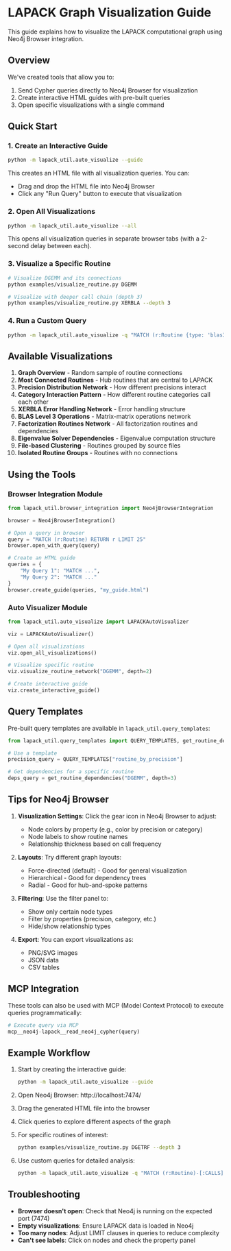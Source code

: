 # LAPACK Graph Visualization Guide

This guide explains how to visualize the LAPACK computational graph using Neo4j Browser integration.

## Overview

We've created tools that allow you to:
1. Send Cypher queries directly to Neo4j Browser for visualization
2. Create interactive HTML guides with pre-built queries
3. Open specific visualizations with a single command

## Quick Start

### 1. Create an Interactive Guide

```bash
python -m lapack_util.auto_visualize --guide
```

This creates an HTML file with all visualization queries. You can:
- Drag and drop the HTML file into Neo4j Browser
- Click any "Run Query" button to execute that visualization

### 2. Open All Visualizations

```bash
python -m lapack_util.auto_visualize --all
```

This opens all visualization queries in separate browser tabs (with a 2-second delay between each).

### 3. Visualize a Specific Routine

```bash
# Visualize DGEMM and its connections
python examples/visualize_routine.py DGEMM

# Visualize with deeper call chain (depth 3)
python examples/visualize_routine.py XERBLA --depth 3
```

### 4. Run a Custom Query

```bash
python -m lapack_util.auto_visualize -q "MATCH (r:Routine {type: 'blas3'}) RETURN r LIMIT 50"
```

## Available Visualizations

1. **Graph Overview** - Random sample of routine connections
2. **Most Connected Routines** - Hub routines that are central to LAPACK
3. **Precision Distribution Network** - How different precisions interact
4. **Category Interaction Pattern** - How different routine categories call each other
5. **XERBLA Error Handling Network** - Error handling structure
6. **BLAS Level 3 Operations** - Matrix-matrix operations network
7. **Factorization Routines Network** - All factorization routines and dependencies
8. **Eigenvalue Solver Dependencies** - Eigenvalue computation structure
9. **File-based Clustering** - Routines grouped by source files
10. **Isolated Routine Groups** - Routines with no connections

## Using the Tools

### Browser Integration Module

```python
from lapack_util.browser_integration import Neo4jBrowserIntegration

browser = Neo4jBrowserIntegration()

# Open a query in browser
query = "MATCH (r:Routine) RETURN r LIMIT 25"
browser.open_with_query(query)

# Create an HTML guide
queries = {
    "My Query 1": "MATCH ...",
    "My Query 2": "MATCH ..."
}
browser.create_guide(queries, "my_guide.html")
```

### Auto Visualizer Module

```python
from lapack_util.auto_visualize import LAPACKAutoVisualizer

viz = LAPACKAutoVisualizer()

# Open all visualizations
viz.open_all_visualizations()

# Visualize specific routine
viz.visualize_routine_network("DGEMM", depth=2)

# Create interactive guide
viz.create_interactive_guide()
```

## Query Templates

Pre-built query templates are available in `lapack_util.query_templates`:

```python
from lapack_util.query_templates import QUERY_TEMPLATES, get_routine_dependencies

# Use a template
precision_query = QUERY_TEMPLATES["routine_by_precision"]

# Get dependencies for a specific routine
deps_query = get_routine_dependencies("DGEMM", depth=3)
```

## Tips for Neo4j Browser

1. **Visualization Settings**: Click the gear icon in Neo4j Browser to adjust:
   - Node colors by property (e.g., color by precision or category)
   - Node labels to show routine names
   - Relationship thickness based on call frequency

2. **Layouts**: Try different graph layouts:
   - Force-directed (default) - Good for general visualization
   - Hierarchical - Good for dependency trees
   - Radial - Good for hub-and-spoke patterns

3. **Filtering**: Use the filter panel to:
   - Show only certain node types
   - Filter by properties (precision, category, etc.)
   - Hide/show relationship types

4. **Export**: You can export visualizations as:
   - PNG/SVG images
   - JSON data
   - CSV tables

## MCP Integration

These tools can also be used with MCP (Model Context Protocol) to execute queries programmatically:

```python
# Execute query via MCP
mcp__neo4j-lapack__read_neo4j_cypher(query)
```

## Example Workflow

1. Start by creating the interactive guide:
   ```bash
   python -m lapack_util.auto_visualize --guide
   ```

2. Open Neo4j Browser: http://localhost:7474/

3. Drag the generated HTML file into the browser

4. Click queries to explore different aspects of the graph

5. For specific routines of interest:
   ```bash
   python examples/visualize_routine.py DGETRF --depth 3
   ```

6. Use custom queries for detailed analysis:
   ```bash
   python -m lapack_util.auto_visualize -q "MATCH (r:Routine)-[:CALLS]->(r) RETURN r"
   ```

## Troubleshooting

- **Browser doesn't open**: Check that Neo4j is running on the expected port (7474)
- **Empty visualizations**: Ensure LAPACK data is loaded in Neo4j
- **Too many nodes**: Adjust LIMIT clauses in queries to reduce complexity
- **Can't see labels**: Click on nodes and check the property panel